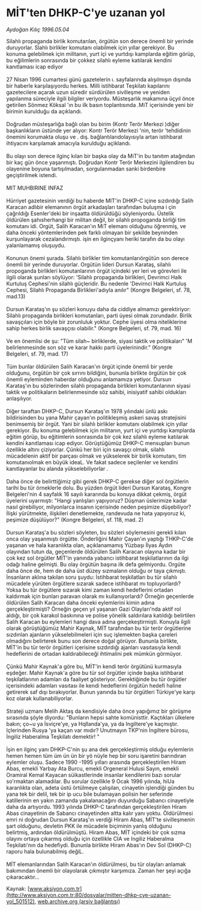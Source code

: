 # MİT'ten DHKP-C'ye uzanan yol

*Aydoğan Kılıç 1996.05.04*

<div class="pNewsDetailMainContent" itemprop="articleBody">
 Silahlı propaganda birlik komutarılan, örgütün son derece önemli bir yerinde duruyorlar. Slahlı birlikler komutanı olabilmek için yıllar gerekiyor. Bu konuma gelebilmek için militanın, yurt içi ve yurtdışı kamplarda eğitim görüp, bu eğilimlerin sonrasında bir çokkez silahlı eyleme katılarak kendini kanıtlaması icap ediyor
 <br/>
 <br/>
 27 Nisan 1996 cumartesi günü gazetelerin ı. sayfalarında alışılmışın dışında bir haberle karşılaşıyordu herkes. Milli istihbarat Teşkilatı kapılarını gazetecilere açarak uzun süredir sürdürülen sivilleşme ve yeniden yapılanma süreciyle ilgili bilgiler veriyordu. Müsteşarlık makamına üçyıl önce getirilen Sönmez Köksal 'ın bu ilk basın toplantısında .MiT içerisinde yeni bir birimin kurulduğu da açıklandı.
 <br/>
 <br/>
 Doğrudan müsteşarlığa bağlı olan bu birim (Kontr Terör Merkezi )diğer başkanlıkların üstünde yer alıyor: Kontr Terör Merkezi 'nin, terör 'tehdidinin önemini korumakta oluşu ve . dış. bağlantılarıdolayısıyla artan istihbarat ihtiyacını karşılamak amacıyla kurulduğu açiklandı.
 <br/>
 <br/>
 Bu olayı son derece ilginç kılan bir başka olay da MiT'in bu tanıtım atağından bir kaç gün önce yaşanmıştı. Doğrudan Kontr Terör Merkezini ilgilendiren bu olayenine boyuna tartışılmadan, sorgulanmadan sanki birdenbire geçiştirilmek istendi.
 <br/>
 <br/>
 MIT MUHBIRINE INFAZ
 <br/>
 <br/>
 Hürriyet gazetesinin verdiği bu haberde MIT'in DHKP-C içine sızdırdığı Salih Karacan adlıbir elemanının örgüt arkadaşları tarafından buluşma i çin çağrıldığı Esenler'deki bir inşaatta öldürüldüğü söyleniyordu. Üstelik öldürülen şahısherhangi bir militan değil, bir silahlı propoganda birliği tim komutanı idi. Orgüt, Salih Karacan'ın MiT elemanı olduğunu öğrenmiş, ve daha önceki yöntemlerinden pek farklı olmayan bir şekilde beyninden kurşunlayarak cezalandırmıştı. işin en ilginçyanı heriki tarafın da bu olayı yalanlamamış oluşuydu.
 <br/>
 <br/>
 Konunun önemi şurada. Silahlı birlikler tim komutanlarıörgütün son derece önemli bir yerinde duruyorlar. Orgütün lideri Dursun Karataş, silahlı propoganda birlikleri komutanlarının örgüt içindeki yer leri ve görevleri ile ilgili olarak şunları söylüyor: 'Silahlı propaganda birlikleri, Devrimci Halk Kurtuluş Cephesi'nin silahlı güçleridir. Bu nedenle 'Devirnci Halk Kurtuluş Cephesi, Silahlı Propaganda Birlikleri'adıyla anılır" (Kongre Belgeleri, sf. 78, mad.13)
 <br/>
 <br/>
 Dursun Karataş'ın şu sözleri konuyu daha da ciddiye almamızı gerektiriyor: Silahlı propaganda birlikleri komutanları, parti üyesi olmak zorundadır. Birlik savaşçıları için böyle bir zorunluluk yoktur. Cephe üyesi olma niteliklerine sahip herkes birlik savaşçısı olabilir." (Kongre Belgeleri, sf. 79, mad. 16)
 <br/>
 <br/>
 Ve en önemlisi de şu: "Tüm silah~ birliklerde, siyasi taktik ve politikaları" 'M belirlenmesinde son söz ve karar hakkı parti üyelerinindir." (Kongre Belgeleri, sf. 79, mad. 17)
 <br/>
 <br/>
 Tüm bunlar öldürülen Salih Karacan'ın örgüt içinde önemli bir yerde olduğunu, örgütün bir çok sırrını bildiğini, bununla birlikte örgütün bir çok önemli eyleminden haberdar olduğunu anlamamıza yetiyor. Dursun Karataş'ın bu sözlerinden silahlı propaganda birlikleri komutanlarının siyasi taktik ve politikaların belirlenmesinde söz sahibi, inisiyatif sahibi oldukları anlaşılıyor.
 <br/>
 <br/>
 Diğer taraftan DHKP-C, Dursun Karataş'ın 1978 yılındaki ünlü askı bildirisinden bu yana Mahir çayan'ın politikleşmiş askeri savaş stratejisini benimsemiş bir örgüt. Yani bir silahlı birlikler komutanı olabilmek için yıllar gerekiyor. Bu konuma gelebilmek için militanın, yurt içi ve yurtdışı kamplarda eğitim görüp, bu eğitimlerin sonrasında bir çok kez silahlı eyleme katılarak kendini kanıtlaması icap ediyor. Görüştüğümüz DHKP-C mensupları bunun özellikle altını çiziyorlar. Çünkü her biri için savaşçı olmak, silahlı mücadelenin aktif bir parçası olmak ve yükselerek bir birlik komutanı, tim komutanıolmak en büyük ideaL. Ve fakat sadece seçilenler ve kendini kanıtlayanlar bu alanda yükselebiliyorlar .
 <br/>
 <br/>
 Daha önce de belirttiğimiz gibi gerek DHKP-C gerekse diğer sol örgütlerin tarihi bu tür örneklerle dolu. Bu yüzden örgüt lideri Dursun Karataş, Kongre Belgeleri'nin 4 sayfalık 16 sayılı kararında bu konuya dikkat çekmiş, örgüt üyelerini uyarmıştı: "Hangi yanlışları yapıyoruz? Düşman üslerimize kadar nasıl girebiliyor, milyonlarca insanın içerisinde neden peşimize düşebiliyor? İlişki yürütmekte, ilişkileri denetlemekte, randevuda ne hata yapıyoruz ki, peşimize düşülüyor?" (Kongre Belgeleri, sf. 118, mad. 2)
 <br/>
 <br/>
 Dursun Karataş'a bu sözleri söyleten, bu sözleri söylemesini gerekli kılan onca olay yaşanmıştı örgütte. Önderliğini Mahir Çayan'ın yaptığı THKP-C'de yaşanan ve hala karanlıkta olan, açıklanamamış Yüzbaşı İlyas Aydın olayından tutun da, geçenlerde öldürülen Salih Karacan olayına kadar bir çok kez sol örgütler MİT'in yanında yabancı istihbarat teşkilatlarının da ilgi odağı haline gelmişti. Bu olay örgütün başına ilk defa gelmiyordu. Orgüte daha önce de, hem de daha üst düzey sızmaların olduğu or taya çıkmıştı. İnsanların aklına takılan soru şuydu: İstihbarat teşkilatları bu tür silahlı mücadele yürüten örgütlere sızarak sadece istihbarat mı topluyorlardı? Yoksa bu tür örgütlere sızarak kimi zaman kendi hedeflerini ortadan kaldırmak için bunları paravan olarak mı kullanıyorlardı? Örneğin geçenlerde öldürülen Salih Karacan daha önceki eylemlerini kimin adına gerçekleştirmişti? Örneğin geçen yıl yaşanan Gazi Olayları'nda aktif rol aldığı, bir çok karakol baskınına ve polise yönelik saldırılara katıldığı belirtilen Salih Karacan bu eylemleri hangi dava adına gerçekeştirmişti. Konuyla ilgili olarak görüştüğümüz Mahir Kaynak, MİT tarafından bu tür terör örgütlerine sızdınlan ajanların yükselebilmeleri için suç işlemekten başka çareleri olmadığını belirterek bunu son derece doğal görüyor. Bununla birlikte, MİT'in bu tür terör örgütleri içerisine sızdırdığı ajanları vasıtasıyla kendi hedeflerini de ortadan kaldırabileceği ihtimalini pek mümkün görmüyor.
 <br/>
 <br/>
 Çünkü Mahir Kaynak'a göre bu, MİT'in kendi terör örgütünü kurmasıyla eşdeğer. Mahir Kaynak'a göre bu tür sol örgütler içinde başka istihbarat teşkilatlarının adamları da faaliyet gösteriyor. Gerektiğinde bu tür örgütler içerisindeki adamları vasıtası ile kendi hedeflerini örgütün hedefi haline getirerek saf dışı bırakıyorlar. Bunun yanında bu tür örgütleri Türkiye'ye karşı koz olarak kullanabiliyorlar.
 <br/>
 <br/>
 Strateji uzmanı Melih Aktaş da kendisiyle daha önce yapığımız bir görüşme sırasında şöyle diyordu: "Bunların hepsi sahte komünisttir. Kaçtıkları ülkelere bakın; ço~u ya İsviçre'ye, ya Hqllanda'ya, ya da Ingiltere'ye kaçmıştır. Içlerinden Rusya 'ya kaçan var mıdır? Unutmayın TKP'nin İngiltere bürosu, İngiliz Haberalma Teşkilatı demektir! "
 <br/>
 <br/>
 İşin en ilginç yanı DHKP-C'nin şu ana dek gerçekleştirmiş olduğu eylemlerin hemen hemen tüm üm ün ün bir yö nüyle hep bir soru işaretini barındıran eylemler oluşu. Sadece 1990 -1995 yılları arasında gerçekleştirilen Hiram Abas, emekli Yarbay Ata Burcu, emekli Orgeneral Hulusi Sayın, emekli Oramiral Kemal Kayacan süikastlerinde insanlar kendilerini bazı sorular so'rmaktan alamadılar. Bu sorular özellikle 9 Ocak 1996 yılında, hiUa karanlıkta olan, adeta üstü örtülmeye çalışılan, cinayetin işlendiği günden bu yana tek bir delil, tek bir ip ucu bile bulamayan polisin her seferinde katillerinin en yakın zamanda yakalanacağını duyurduğu Sabancı cinayetiyle daha da artıyordu. 1993 yılında DHKP-C tarafından gerçekleştirilen Hiram Abas cinayetinin de Sabancı cinayetinden altta kalır yanı yoktu. Öldürülmesi emri ni doğrudan Dursun Karataş'ın verdiği Hiram Abas, MİT'te sivilleşmenin şart olduğunu, devletin PKK ile mücadele biçiminin yanlış olduğunu belirtmiş, ardından öldürülmüştü. Hiram Abas, MİT içindeki bir çok sızma olayını ortaya çıkarmış olduğu için özellikle CIA ve Ingiliz Haberalma Teşkilatı'nın da hedefiydi. Bununla birlikte Hiram Abas'ın Dev Sol (DHKP-C) raporu hala bulunabilmiş değiL.
 <br/>
 <br/>
 MİT elemanlarından Salih Karacan'ın öldürülmesi, bu tür olayları anlamak bakımından önemli bir olayolarak çıkmıştır karşımıza. Zaman her şeyi açığa çıkaracaktır...
 <br/>
</div>


Kaynak: [www.aksiyon.com.tr](http://www.aksiyon.com.tr:80/dosyalar/mitten-dhkp-cye-uzanan-yol_501512), [web.archive.org (arşiv bağlantısı)](http://web.archive.org/web/20150512115359/http://www.aksiyon.com.tr:80/dosyalar/mitten-dhkp-cye-uzanan-yol_501512)
